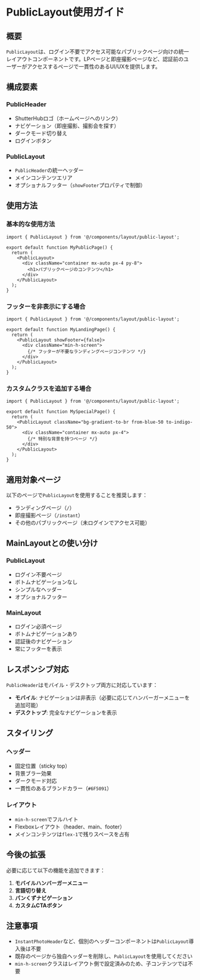 # PublicLayout使用ガイド

## 概要

`PublicLayout`は、ログイン不要でアクセス可能なパブリックページ向けの統一レイアウトコンポーネントです。LPページと即座撮影ページなど、認証前のユーザーがアクセスするページで一貫性のあるUI/UXを提供します。

## 構成要素

### PublicHeader
- ShutterHubロゴ（ホームページへのリンク）
- ナビゲーション（即座撮影、撮影会を探す）
- ダークモード切り替え
- ログインボタン

### PublicLayout
- `PublicHeader`の統一ヘッダー
- メインコンテンツエリア
- オプショナルフッター（`showFooter`プロパティで制御）

## 使用方法

### 基本的な使用方法

```tsx
import { PublicLayout } from '@/components/layout/public-layout';

export default function MyPublicPage() {
  return (
    <PublicLayout>
      <div className="container mx-auto px-4 py-8">
        <h1>パブリックページのコンテンツ</h1>
      </div>
    </PublicLayout>
  );
}
```

### フッターを非表示にする場合

```tsx
import { PublicLayout } from '@/components/layout/public-layout';

export default function MyLandingPage() {
  return (
    <PublicLayout showFooter={false}>
      <div className="min-h-screen">
        {/* フッターが不要なランディングページコンテンツ */}
      </div>
    </PublicLayout>
  );
}
```

### カスタムクラスを追加する場合

```tsx
import { PublicLayout } from '@/components/layout/public-layout';

export default function MySpecialPage() {
  return (
    <PublicLayout className="bg-gradient-to-br from-blue-50 to-indigo-50">
      <div className="container mx-auto px-4">
        {/* 特別な背景を持つページ */}
      </div>
    </PublicLayout>
  );
}
```

## 適用対象ページ

以下のページで`PublicLayout`を使用することを推奨します：

- ランディングページ（`/`）
- 即座撮影ページ（`/instant`）
- その他のパブリックページ（未ログインでアクセス可能）

## MainLayoutとの使い分け

### PublicLayout
- ログイン不要ページ
- ボトムナビゲーションなし
- シンプルなヘッダー
- オプショナルフッター

### MainLayout
- ログイン必須ページ
- ボトムナビゲーションあり
- 認証後のナビゲーション
- 常にフッターを表示

## レスポンシブ対応

`PublicHeader`はモバイル・デスクトップ両方に対応しています：

- **モバイル**: ナビゲーションは非表示（必要に応じてハンバーガーメニューを追加可能）
- **デスクトップ**: 完全なナビゲーションを表示

## スタイリング

### ヘッダー
- 固定位置（sticky top）
- 背景ブラー効果
- ダークモード対応
- 一貫性のあるブランドカラー（`#6F5091`）

### レイアウト
- `min-h-screen`でフルハイト
- Flexboxレイアウト（header、main、footer）
- メインコンテンツは`flex-1`で残りスペースを占有

## 今後の拡張

必要に応じて以下の機能を追加できます：

1. **モバイルハンバーガーメニュー**
2. **言語切り替え**
3. **パンくずナビゲーション**
4. **カスタムCTAボタン**

## 注意事項

- `InstantPhotoHeader`など、個別のヘッダーコンポーネントは`PublicLayout`導入後は不要
- 既存のページから独自ヘッダーを削除し、`PublicLayout`を使用してください
- `min-h-screen`クラスはレイアウト側で設定済みのため、子コンテンツでは不要 